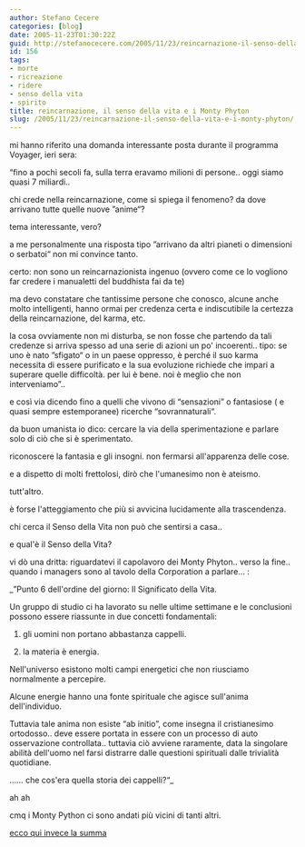 ```yaml
---
author: Stefano Cecere
categories: [blog]
date: 2005-11-23T01:30:22Z
guid: http://stefanocecere.com/2005/11/23/reincarnazione-il-senso-della-vita-e-i-monty-phyton/
id: 156
tags:
- morte
- ricreazione
- ridere
- senso della vita
- spirito
title: reincarnazione, il senso della vita e i Monty Phyton
slug: /2005/11/23/reincarnazione-il-senso-della-vita-e-i-monty-phyton/
---
```


<img src='/wp-content/sensodellavita.jpg' alt='' align='left' />mi hanno riferito una domanda interessante posta durante il programma Voyager, ieri sera:
  
&#x201c;fino a pochi secoli fa, sulla terra eravamo milioni di persone.. oggi siamo quasi 7 miliardi..
  
chi crede nella reincarnazione, come si spiega il fenomeno? da dove arrivano tutte quelle nuove &#x201d;anime&#x201c;?

tema interessante, vero?
  
a me personalmente una risposta tipo &#x201d;arrivano da altri pianeti o dimensioni o serbatoi&#x201c; non mi convince tanto.
  
certo: non sono un reincarnazionista ingenuo (ovvero come ce lo vogliono far credere i manualetti del buddhista fai da te)

ma devo constatare che tantissime persone che conosco, alcune anche molto intelligenti, hanno ormai per credenza certa e indiscutibile la certezza della reincarnazione, del karma, etc.
  
la cosa ovviamente non mi disturba, se non fosse che partendo da tali credenze si arriva spesso ad una serie di azioni un po' incoerenti.. tipo: se uno è nato &#x201d;sfigato&#x201c; o in un paese oppresso, è perch&#xe9; il suo karma necessita di essere purificato e la sua evoluzione richiede che impari a superare quelle difficoltà. per lui è bene. noi è meglio che non interveniamo&#x201d;..

e cos&#xec; via dicendo fino a quelli che vivono di &#x201c;sensazioni&#x201d; o fantasiose ( e quasi sempre estemporanee) ricerche &#x201c;sovrannaturali&#x201c;.

da buon umanista io dico: cercare la via della sperimentazione e parlare solo di ciò che si è sperimentato.
  
riconoscere la fantasia e gli insogni. non fermarsi all'apparenza delle cose.

e a dispetto di molti frettolosi, dirò che l'umanesimo non è ateismo.
  
tutt'altro.
  
è forse l'atteggiamento che pi&#xf9; si avvicina lucidamente alla trascendenza.

chi cerca il Senso della Vita non può che sentirsi a casa..

e qual'è il Senso della Vita?
  
vi dò una dritta: riguardatevi il capolavoro dei Monty Phyton.. verso la fine.. quando i managers sono al tavolo della Corporation a parlare… :

 _&#x201d;Punto 6 dell'ordine del giorno: Il Significato della Vita.
  
Un gruppo di studio ci ha lavorato su nelle ultime settimane e le conclusioni possono essere riassunte in due concetti fondamentali:
  
1) gli uomini non portano abbastanza cappelli.
  
2) la materia è energia.
  
Nell'universo esistono molti campi energetici che non riusciamo normalmente a percepire.
  
Alcune energie hanno una fonte spirituale che agisce sull'anima dell'individuo.
  
Tuttavia tale anima non esiste &#x201c;ab initio&#x201d;, come insegna il cristianesimo ortodosso.. deve essere portata in essere con un processo di auto osservazione controllata.. tuttavia ciò avviene raramente, data la singolare abilità dell'uomo nel farsi distrarre dalle questioni spirituali dalle trivialità quotidiane.
  
…… che cos'era quella storia dei cappelli?&#x201c;_
  
ah ah

cmq i Monty Python ci sono andati pi&#xf9; vicini di tanti altri.
  
[ecco qui invece la summa](http://www.silo.net/Texts-RI/RI-ita.rtf)